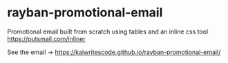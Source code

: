 # rayban-promotional-email
Promotional email built from scratch using tables and an inline css tool https://putsmail.com/inliner

See the email ->  https://kaiwritescode.github.io/rayban-promotional-email/
